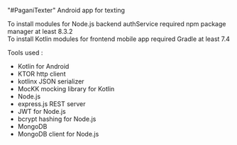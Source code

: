 "#PaganiTexter" 
Android app for texting

To install modules for Node.js backend authService required npm package manager at least 8.3.2  
To install Kotlin modules for frontend mobile app required Gradle at least 7.4

Tools used :
  - Kotlin for Android
  - KTOR http client
  - kotlinx JSON serializer
  - MocKK mocking library for Kotlin
  - Node.js
  - express.js REST server
  - JWT for Node.js
  - bcrypt hashing for Node.js
  - MongoDB
  - MongoDB client for Node.js
